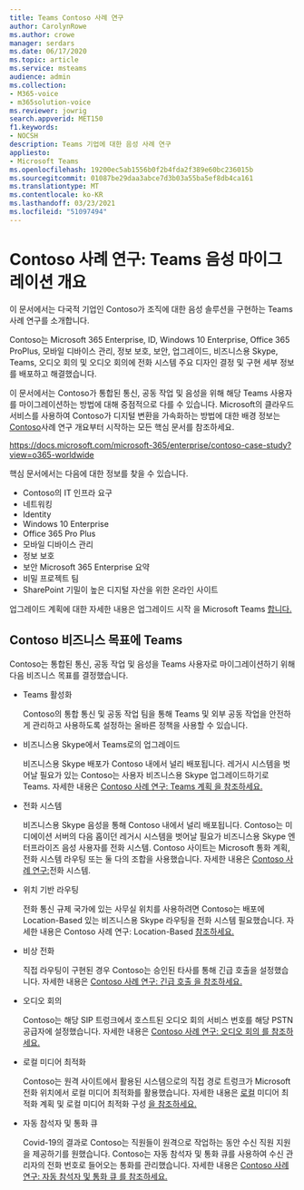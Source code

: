 ```yaml
---
title: Teams Contoso 사례 연구
author: CarolynRowe
ms.author: crowe
manager: serdars
ms.date: 06/17/2020
ms.topic: article
ms.service: msteams
audience: admin
ms.collection:
- M365-voice
- m365solution-voice
ms.reviewer: jowrig
search.appverid: MET150
f1.keywords:
- NOCSH
description: Teams 기업에 대한 음성 사례 연구
appliesto:
- Microsoft Teams
ms.openlocfilehash: 19200ec5ab1556b0f2b4fda2f389e60bc236015b
ms.sourcegitcommit: 01087be29daa3abce7d3b03a55ba5ef8db4ca161
ms.translationtype: MT
ms.contentlocale: ko-KR
ms.lasthandoff: 03/23/2021
ms.locfileid: "51097494"
---
```

# <a name="contoso-case-study-teams-voice-migration-overview"></a>Contoso 사례 연구: Teams 음성 마이그레이션 개요

이 문서에서는 다국적 기업인 Contoso가 조직에 대한 음성 솔루션을 구현하는 Teams 사례 연구를 소개합니다.

Contoso는 Microsoft 365 Enterprise, ID, Windows 10 Enterprise, Office 365 ProPlus, 모바일 디바이스 관리, 정보 보호, 보안, 업그레이드, 비즈니스용 Skype, Teams, 오디오 회의 및 오디오 회의에 전화 시스템 주요 디자인 결정 및 구현 세부 정보를 배포하고 해결했습니다.  

이 문서에서는 Contoso가 통합된 통신, 공동 작업 및 음성을 위해 해당 Teams 사용자를 마이그레이션하는 방법에 대해 중점적으로 다를 수 있습니다. Microsoft의 클라우드 서비스를 사용하여 Contoso가 디지털 변환을 가속화하는 방법에 대한 배경 정보는 [Contoso](/microsoft-365/enterprise/contoso-case-study?view=o365-worldwide)사례 연구 개요부터 시작하는 모든 핵심 문서를 참조하세요.

https://docs.microsoft.com/microsoft-365/enterprise/contoso-case-study?view=o365-worldwide 

핵심 문서에서는 다음에 대한 정보를 찾을 수 있습니다.  

- Contoso의 IT 인프라 요구
- 네트워킹
- Identity
- Windows 10 Enterprise
- Office 365 Pro Plus
- 모바일 디바이스 관리
- 정보 보호
- 보안 Microsoft 365 Enterprise 요약
- 비밀 프로젝트 팀
- SharePoint 기밀이 높은 디지털 자산을 위한 온라인 사이트

업그레이드 계획에 대한 자세한 내용은 업그레이드 시작 을 Microsoft Teams [합니다.](upgrade-start-here.md)

## <a name="contoso-business-goals-for-teams"></a>Contoso 비즈니스 목표에 Teams

Contoso는 통합된 통신, 공동 작업 및 음성을 Teams 사용자로 마이그레이션하기 위해 다음 비즈니스 목표를 결정했습니다.

- Teams 활성화 

  Contoso의 통합 통신 및 공동 작업 팀을 통해 Teams 및 외부 공동 작업을 안전하게 관리하고 사용하도록 설정하는 올바른 정책을 사용할 수 있습니다. 

- 비즈니스용 Skype에서 Teams로의 업그레이드 

  비즈니스용 Skype 배포가 Contoso 내에서 널리 배포됩니다. 레거시 시스템을 벗어날 필요가 있는 Contoso는 사용자 비즈니스용 Skype 업그레이드하기로 Teams. 자세한 내용은 [Contoso 사례 연구: Teams 계획 을 참조하세요.](voice-case-study-migration-plan.md)

- 전화 시스템  

  비즈니스용 Skype 음성을 통해 Contoso 내에서 널리 배포됩니다. Contoso는 미디에이션 서버의 다음 홉이던 레거시 시스템을 벗어날 필요가 비즈니스용 Skype 엔터프라이즈 음성 사용자를 전화 시스템. Contoso 사이트는 Microsoft 통화 계획, 전화 시스템 라우팅 또는 둘 다의 조합을 사용했습니다. 자세한 내용은 [Contoso 사례 연구:](voice-case-study-phone-system.md)전화 시스템.

- 위치 기반 라우팅 

  전화 통신 규제 국가에 있는 사무실 위치를 사용하려면 Contoso는 배포에 Location-Based 있는 비즈니스용 Skype 라우팅을 전화 시스템 필요했습니다. 자세한 내용은 Contoso 사례 연구: Location-Based [참조하세요.](voice-case-study-location-based-routing.md)

- 비상 전화 

  직접 라우팅이 구현된 경우 Contoso는 승인된 타사를 통해 긴급 호출을 설정했습니다. 자세한 내용은 [Contoso 사례 연구: 긴급 호출 을 참조하세요.](voice-case-study-emergency-calling.md)

- 오디오 회의 

  Contoso는 해당 SIP 트렁크에서 호스트된 오디오 회의 서비스 번호를 해당 PSTN 공급자에 설정했습니다. 자세한 내용은 [Contoso 사례 연구: 오디오 회의 를 참조하세요.](voice-case-study-audio-conferencing.md) 

- 로컬 미디어 최적화 

  Contoso는 원격 사이트에서 활용된 시스템으로의 직접 경로 트렁크가 Microsoft 전화 위치에서 로컬 미디어 최적화를 활용했습니다. 자세한 내용은 [로컬](direct-routing-media-optimization.md) 미디어 최적화 계획 및 로컬 미디어 최적화 구성 [을 참조하세요.](direct-routing-media-optimization-configure.md)

- 자동 참석자 및 통화 큐

  Covid-19의 결과로 Contoso는 직원들이 원격으로 작업하는 동안 수신 직원 지원을 제공하기를 원했습니다. Contoso는 자동 참석자 및 통화 큐를 사용하여 수신 관리자의 전화 번호로 들어오는 통화를 관리했습니다. 자세한 내용은 [Contoso 사례 연구: 자동 참석자 및 통화 큐 를 참조하세요.](voice-case-study-call-queues.md)